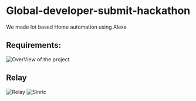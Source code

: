 # Global-developer-submit-hackathon
We made Iot based Home automation using Alexa
## Requirements:
![OverView of the project](https://github.com/NirmalKnock/images/blob/master/iot.jpg)
## Relay
![Relay](https://github.com/NirmalKnock/images/blob/master/relay.jfif)
![Sinric](https://images-na.ssl-images-amazon.com/images/I/51IqeTNNDPL.png)
